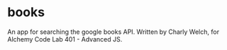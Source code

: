 # books

An app for searching the google books API.
Written by Charly Welch, for Alchemy Code Lab 401 - Advanced JS.
